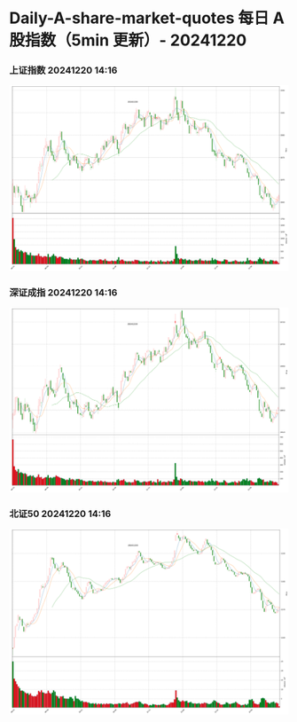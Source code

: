 
# Daily-A-share-market-quotes 每日 A 股指数（5min 更新）- 20241220

### 上证指数 20241220 14:16
![](./fig/2024/12/20241220-sh000001.png)

### 深证成指 20241220 14:16
![](./fig/2024/12/20241220-sz399001.png)

### 北证50 20241220 14:16
![](./fig/2024/12/20241220-bj899050.png)
